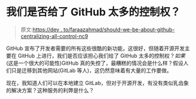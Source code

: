 # 我们是否给了 GitHub 太多的控制权？

> 原文:[https://dev . to/faraazahmad/should-we-be-about-github-centralizing-all-control-nc9](https://dev.to/faraazahmad/should-we-be-about-github-centralising-all-control-nc9)

GitHub 宣布了开发者需要的所有这些很酷的新功能，这很好，但随着开源开发主要在 GitHub 上进行，我们是否应该担心我们给了 GitHub 太多的控制权？*如果*(这是一个很大的可能性)GitHub 真的失控了，最糟糕的情况会是什么样？假设人们只是迁移到其他网站(GitLab 等人)，这仍然意味着有大量的工作要做。

现在，我知道人们可以在本地建立 GitLab，但对于开源开发，有没有类似乳齿象的解决方案？这种服务的利弊是什么？